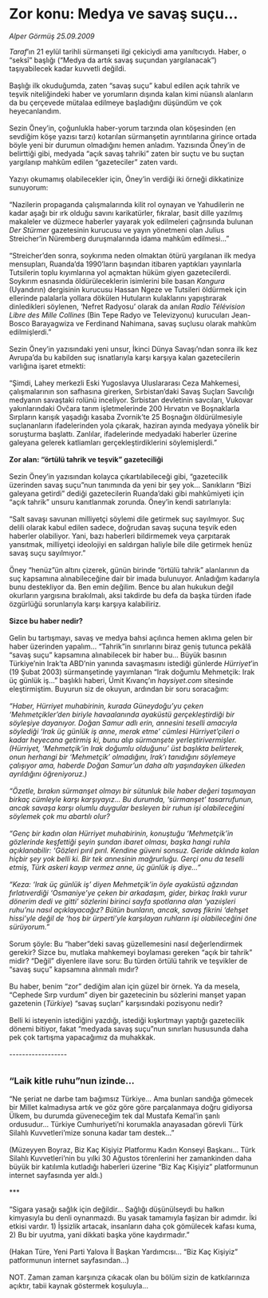 # Zor konu: Medya ve savaş suçu...

*Alper Görmüş 25.09.2009*

<div class="taraf_structure_2col_1zq">
<div class="margen_n">



 <p><i>Taraf</i>’ın 21 eylül tarihli sürmanşeti ilgi çekiciydi ama yanıltıcıydı. Haber, o “seksî” başlığı (“Medya da artık savaş suçundan yargılanacak”) taşıyabilecek kadar kuvvetli değildi. <br/><br/>Başlığı ilk okuduğumda, zaten “savaş suçu” kabul edilen açık tahrik ve teşvik niteliğindeki haber ve yorumların dışında kalan kimi nüanslı alanların da bu çerçevede mütalaa edilmeye başladığını düşündüm ve çok heyecanlandım. <br/><br/>Sezin Öney’in, çoğunlukla haber-yorum tarzında olan köşesinden (en sevdiğim köşe yazısı tarzı) kotarılan sürmanşetin ayrıntılarına girince ortada böyle yeni bir durumun olmadığını hemen anladım. Yazısında Öney’in de belirttiği gibi, medyada “açık savaş tahriki” zaten bir suçtu ve bu suçtan yargılanıp mahkûm edilen “gazeteciler” zaten vardı. <br/><br/>Yazıyı okumamış olabilecekler için, Öney’in verdiği iki örneği dikkatinize sunuyorum: <br/><br/>“Nazilerin propaganda çalışmalarında kilit rol oynayan ve Yahudilerin ne kadar aşağı bir ırk olduğu savını karikatürler, fıkralar, basit dille yazılmış makaleler ve düzmece haberler yayarak yok edilmeleri çağrısında bulunan <i>Der Stürmer</i> gazetesinin kurucusu ve yayın yönetmeni olan Julius Streicher’in Nüremberg duruşmalarında idama mahkûm edilmesi...” <br/><br/>“Streicher’den sonra, soykırıma neden olmaktan ötürü yargılanan ilk medya mensupları, Ruanda’da 1990’ların başından itibaren yaptıkları yayınlarla Tutsilerin toplu kıyımlarına yol açmaktan hüküm giyen gazetecilerdi. Soykırım esnasında öldürüleceklerin isimlerini bile basan <i>Kangura </i>(Uyandırın) dergisinin kurucusu Hassan Ngeze ve Tutsileri öldürmek için ellerinde palalarla yollara dökülen Hutuların kulaklarını yapıştırarak dinledikleri söylenen, ‘Nefret Radyosu’ olarak da anılan <i>Radio Télévision Libre des Mille Collines</i> (Bin Tepe Radyo ve Televizyonu) kurucuları Jean-Bosco Barayagwiza ve Ferdinand Nahimana, savaş suçlusu olarak mahkûm edilmişlerdi.” <br/><br/>Sezin Öney’in yazısındaki yeni unsur, İkinci Dünya Savaşı’ndan sonra ilk kez Avrupa’da bu kabilden suç isnatlarıyla karşı karşıya kalan gazetecilerin varlığına işaret etmekti: <br/><br/>“Şimdi, Lahey merkezli Eski Yugoslavya Uluslararası Ceza Mahkemesi, çalışmalarının son safhasına girerken, Sırbistan’daki Savaş Suçları Savcılığı medyanın savaştaki rolünü inceliyor. Sırbistan devletinin savcıları, Vukovar yakınlarındaki Ovčara tarım işletmelerinde 200 Hırvatın ve Boşnaklarla Sırpların karışık yaşadığı kasaba Zvornik’te 25 Boşnağın öldürülmesiyle suçlananların ifadelerinden yola çıkarak, haziran ayında medyaya yönelik bir soruşturma başlattı. Zanlılar, ifadelerinde medyadaki haberler üzerine galeyana gelerek katliamları gerçekleştirdiklerini söylemişlerdi.” <b><br/><br/>Zor alan: “örtülü tahrik ve teşvik” gazeteciliği </b><br/><br/>Sezin Öney’in yazısından kolayca çıkartılabileceği gibi, “gazetecilik üzerinden savaş suçu”nun tanımında da yeni bir şey yok... Sanıkların “Bizi galeyana getirdi” dediği gazetecilerin Ruanda’daki gibi mahkûmiyeti için “açık tahrik” unsuru kanıtlanmak zorunda. Öney’in kendi satırlarıyla: <br/><br/>“Salt savaşı savunan milliyetçi söylemi dile getirmek suç sayılmıyor. Suç delili olarak kabul edilen sadece, doğrudan savaş suçuna teşvik eden haberler olabiliyor. Yani, bazı haberleri bildirmemek veya çarpıtarak yansıtmak, milliyetçi ideolojiyi en saldırgan haliyle bile dile getirmek henüz savaş suçu sayılmıyor.” <br/><br/>Öney “henüz”ün altını çizerek, günün birinde “örtülü tahrik” alanlarının da suç kapsamına alınabileceğine dair bir imada bulunuyor. Anladığım kadarıyla bunu destekliyor da. Ben emin değilim. Bence bu alan hukukun değil okurların yargısına bırakılmalı, aksi takdirde bu defa da başka türden ifade özgürlüğü sorunlarıyla karşı karşıya kalabiliriz.<b> <br/><br/>Sizce bu haber nedir?</b> <br/><br/>Gelin bu tartışmayı, savaş ve medya bahsi açılınca hemen aklıma gelen bir haber üzerinden yapalım... “Tahrik”in sınırlarını biraz geniş tutunca pekâlâ “savaş suçu” kapsamına alınabilecek bir haber bu... Büyük basının Türkiye’nin Irak’ta ABD’nin yanında savaşmasını istediği günlerde <i>Hürriyet</i>’in (19 Şubat 2003) sürmanşetinde yayımlanan “Irak doğumlu Mehmetçik: Irak üç günlük iş...” başlıklı haberi, Ümit Kıvanç’ın <i>haysiyet.com</i> sitesinde eleştirmiştim. Buyurun siz de okuyun, ardından bir soru soracağım:<i> <br/><br/>“Haber, Hürriyet muhabirinin, kurada Güneydoğu’yu çeken ‘Mehmetçikler’den biriyle havaalanında ayaküstü gerçekleştirdiği bir söyleşiye dayanıyor. Doğan Samur adlı erin, annesini teselli amacıyla söylediği ‘Irak üç günlük iş anne, merak etme’ cümlesi Hürriyet’çileri o kadar heyecana getirmiş ki, bunu alıp sürmanşete yerleştirivermişler. (Hürriyet, ‘Mehmetçik’in Irak doğumlu olduğunu’ üst başlıkta belirterek, onun herhangi bir ‘Mehmetçik’ olmadığını, Irak’ı tanıdığını söylemeye çalışıyor ama, haberde Doğan Samur’un daha altı yaşındayken ülkeden ayrıldığını öğreniyoruz.) <br/><br/>“Özetle, bırakın sürmanşet olmayı bir sütunluk bile haber değeri taşımayan birkaç cümleyle karşı karşıyayız... Bu durumda, ‘sürmanşet’ tasarrufunun, ancak savaşa karşı olumlu duygular besleyen bir ruhun işi olabileceğini söylemek çok mu abartılı olur? <br/><br/>“Genç bir kadın olan Hürriyet muhabirinin, konuştuğu ‘Mehmetçik’in gözlerinde keşfettiği şeyin şundan ibaret olması, başka hangi ruhla açıklanabilir: ‘Gözleri pırıl pırıl. Kendine güveni sonsuz. Geride aklında kalan hiçbir şey yok belli ki. Bir tek annesinin mağrurluğu. Gerçi onu da teselli etmiş, Türk askeri kayıp vermez anne, üç günlük iş diye...” <br/><br/>“Keza: ‘Irak üç günlük iş’ diyen Mehmetçik’in öyle ayaküstü ağzından fırlatıverdiği ‘Osmaniye’ye çeken bir arkadaşım, gider, birkaç Iraklı vurur dönerim dedi ve gitti’ sözlerini birinci sayfa spotlarına alan ‘yazıişleri ruhu’nu nasıl açıklayacağız? Bütün bunların, ancak, savaş fikrini ‘dehşet hissi’yle değil de ‘hoş bir ürperti’yle karşılayan ruhların işi olabileceğini öne sürüyorum.” </i><br/><br/>Sorum şöyle: Bu “haber”deki savaş güzellemesini nasıl değerlendirmek gerekir? Sizce bu, mutlaka mahkemeyi boylaması gereken “açık bir tahrik” midir? “Değil” diyenlere ilave soru: Bu türden örtülü tahrik ve teşvikler de “savaş suçu” kapsamına alınmalı mıdır? <br/><br/>Bu haber, benim “zor” dediğim alan için güzel bir örnek. Ya da mesela, “Cephede Sırp vurdum” diyen bir gazetecinin bu sözlerini manşet yapan gazetenin (<i>Türkiye</i>) “savaş suçları” karşısındaki pozisyonu nedir? <br/><br/>Belli ki isteyenin istediğini yazdığı, istediği kışkırtmayı yaptığı gazetecilik dönemi bitiyor, fakat “medyada savaş suçu”nun sınırları hususunda daha pek çok tartışma yapacağımız da muhakkak. <br/><br/>------------------<b></b> <br/><br/><br/><font size="4"><strong>“Laik kitle ruhu”nun izinde...</strong></font> <br/><br/>“Ne şeriat ne darbe tam bağımsız Türkiye... Ama bunları sandığa gömecek bir Millet kalmadıysa artık ve göz göre göre parçalanmaya doğru gidiyorsa Ülkem, bu durumda güveneceğim tek dal Mustafa Kemal’in şanlı ordusudur... Türkiye Cumhuriyeti’ni korumakla anayasadan görevli Türk Silahlı Kuvvetleri’mize sonuna kadar tam destek...” <br/><br/>(Müzeyyen Boyraz, Biz Kaç Kişiyiz Platformu Kadın Konseyi Başkanı... Türk Silahlı Kuvvetleri’nin bu yılki 30 Ağustos törenlerini her zamankinden daha büyük bir katılımla kutladığı haberleri üzerine “Biz Kaç Kişiyiz” platformunun internet sayfasında yer aldı.) <br/><br/>*** <br/><br/>“Sigara yasağı sağlık için değildir... Sağlığı düşünülseydi bu halkın kimyasıyla bu denli oynanmazdı. Bu yasak tamamıyla faşizan bir adımdır. İki etkisi vardır. 1) İşsizlik artacak, insanların daha çok gömülecek kafası kuma, 2) Bu bir uyutma, yani dikkati başka yöne kaydırmadır.” <br/><br/>(Hakan Türe, Yeni Parti Yalova İl Başkan Yardımcısı... “Biz Kaç Kişiyiz” patformunun internet sayfasından...) <br/><br/>NOT. Zaman zaman karşınıza çıkacak olan bu bölüm sizin de katkılarınıza açıktır, tabii kaynak göstermek koşuluyla...</p>
<br/>
<br/>
<br/>



<br/>


<div id="taraf_not">
</div>

</div>


</div>

